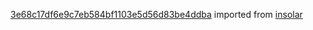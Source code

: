 [3e68c17df6e9c7eb584bf1103e5d56d83be4ddba](https://github.com/insolar/insolar/commit/3e68c17df6e9c7eb584bf1103e5d56d83be4ddba) imported from [insolar](https://github.com/insolar/insolar)
